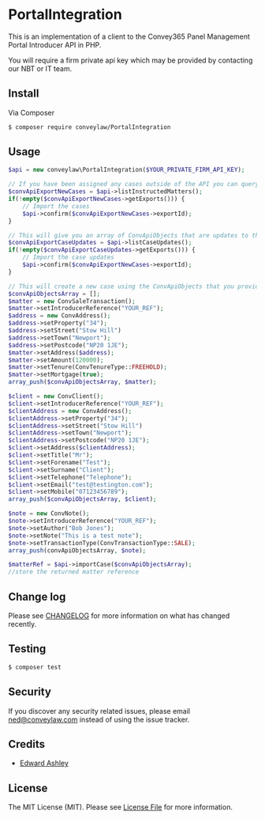# PortalIntegration

This is an implementation of a client to the Convey365 Panel Management Portal Introducer API in PHP.

You will require a firm private api key which may be provided by contacting our NBT or IT team.

## Install

Via Composer

``` bash
$ composer require conveylaw/PortalIntegration
```

## Usage

``` php
$api = new conveylaw\PortalIntegration($YOUR_PRIVATE_FIRM_API_KEY);

// If you have been assigned any cases outside of the API you can query for them using this call
$convApiExportNewCases = $api->listInstructedMatters();
if(!empty($convApiExportNewCases->getExports())) {
    // Import the cases
    $api->confirm($convApiExportNewCases->exportId);
}

// This will give you an array of ConvApiObjects that are updates to the cases that are assigned to you
$convApiExportCaseUpdates = $api->listCaseUpdates();
if(!empty($convApiExportCaseUpdates->getExports())) {
    // Import the case updates
    $api->confirm($convApiExportNewCases->exportId);
}

// This will create a new case using the ConvApiObjects that you provide
$convApiObjectsArray = [];
$matter = new ConvSaleTransaction();
$matter->setIntroducerReference("YOUR_REF");
$address = new ConvAddress();
$address->setProperty("34");
$address->setStreet("Stow Hill")
$address->setTown("Newport");
$address->setPostcode("NP20 1JE");
$matter->setAddress($address);
$matter->setAmount(120000);
$matter->setTenure(ConvTenureType::FREEHOLD);
$matter->setMortgage(true);
array_push($convApiObjectsArray, $matter);

$client = new ConvClient();
$client->setIntroducerReference("YOUR_REF");
$clientAddress = new ConvAddress();
$clientAddress->setProperty("34");
$clientAddress->setStreet("Stow Hill")
$clientAddress->setTown("Newport");
$clientAddress->setPostcode("NP20 1JE");
$client->setAddress($clientAddress);
$client->setTitle("Mr");
$client->setForename("Test");
$client->setSurname("Client");
$client->setTelephone("Telephone");
$client->setEmail("test@testington.com");
$client->setMobile("07123456789");
array_push($convApiObjectsArray, $client);

$note = new ConvNote();
$note->setIntroducerReference("YOUR_REF");
$note->setAuthor("Bob Jones");
$note->setNote("This is a test note");
$note->setTransactionType(ConvTransactionType::SALE);
array_push(convApiObjectsArray, $note);

$matterRef = $api->importCase($convApiObjectsArray);
//store the returned matter reference

```

## Change log

Please see [CHANGELOG](CHANGELOG.md) for more information on what has changed recently.

## Testing

``` bash
$ composer test
```

## Security

If you discover any security related issues, please email ned@conveylaw.com instead of using the issue tracker.

## Credits

- [Edward Ashley][link-author]

## License

The MIT License (MIT). Please see [License File](LICENSE.md) for more information.

[link-author]: https://github.com/conveylaw
